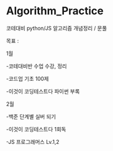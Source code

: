 # Algorithm_Practice
코테대비 python/JS 알고리즘 개념정리 / 문풀

목표 : 

1월

-코테대비반 수업 수강, 정리

-코드업 기초 100제

-이것이 코딩테스트다 파이썬 부록 

2월

-백준 단계별 실버 되기

-이것이 코딩테스트다 1회독

-JS 프로그래머스 Lv.1,2 
